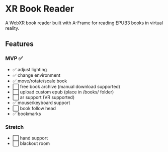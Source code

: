 # XR Book Reader

A WebXR book reader built with A-Frame for reading EPUB3 books in virtual reality.

## Features

### MVP ✅
- ✅ adjust lighting
- ✅ change environment
- ✅ move/rotate/scale book
- ⬜ free book archive (manual download supported)
- ⬜ upload custom epub (place in /books/ folder)
- ⬜ ar support (VR supported)
- ✅ mouse/keyboard support
- ⬜ book follow head
- ✅ bookmarks

### Stretch
- ⬜ hand support
- ⬜ blackout room

